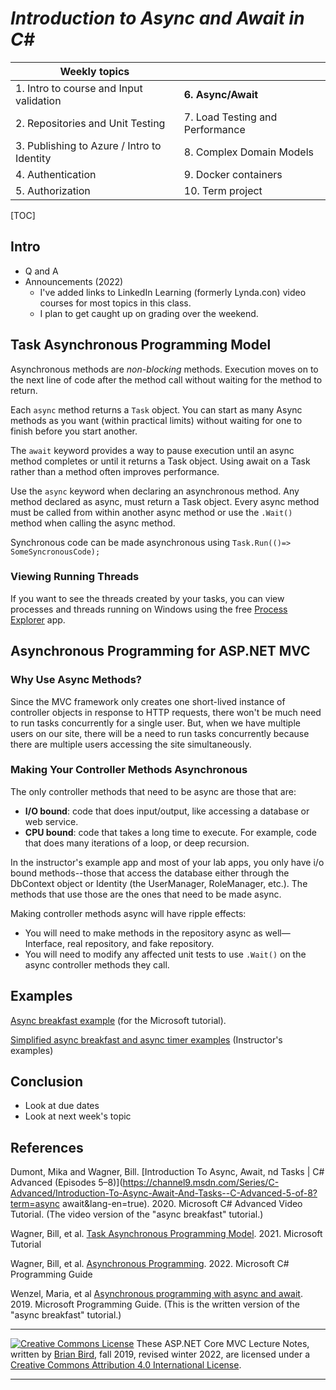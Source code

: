 # *Introduction to Async and Await in C#*

| Weekly topics                              |                                 |
| ------------------------------------------ | ------------------------------- |
| 1. Intro to course and Input validation    | **6. Async/Await**              |
| 2. Repositories and Unit Testing           | 7. Load Testing and Performance |
| 3. Publishing to Azure / Intro to Identity | 8. Complex Domain Models        |
| 4. Authentication                          | 9. Docker containers            |
| 5. Authorization                           | 10. Term project                |


[TOC]

## Intro

- Q and A
- Announcements (2022)
  - I've added links to LinkedIn Learning (formerly Lynda.con) video courses for most topics in this class.
  - I plan to get caught up on grading over the weekend.



## Task Asynchronous Programming Model

Asynchronous methods are *non-blocking* methods. Execution moves on to the next line  of code after the method call without waiting for the method to return.

Each `async` method returns a `Task` object. You can start as many Async methods as you want (within  practical limits) without waiting for one to finish before you start  another. 

The `await` keyword provides a way to pause execution until an async method  completes or until it returns a Task object. Using await on a Task  rather than a method often improves performance.

Use the `async` keyword when declaring an asynchronous method. Any method declared as  async, must return a Task object. Every async method must be called from within another async method or use the `.Wait()` method when calling the async method.

Synchronous code can be made asynchronous using `Task.Run(()=> SomeSyncronousCode);`

### Viewing Running Threads

If you want to see the threads created by your tasks, you can view processes and threads running on Windows using the free [Process Explorer](https://docs.microsoft.com/en-us/sysinternals/downloads/process-explorer) app.



## Asynchronous Programming for ASP.NET MVC

### Why Use Async Methods?

Since the MVC framework only creates one short-lived instance of controller objects in response to HTTP requests, there won't be much need to run tasks concurrently for a single user. But, when we have multiple users on our site, there will be a need to run tasks concurrently because there are multiple users accessing the site simultaneously.

### Making Your Controller Methods Asynchronous

The only controller methods that need to be async are those that are:

- **I/O bound**: code that does input/output, like accessing a database or web service.
- **CPU bound**: code that takes a long time to execute. For example, code that does many iterations of a loop, or deep recursion.

 In the instructor's example app and most of your lab apps, you only have i/o bound methods--those that access the database either through the DbContext object or Identity (the UserManager, RoleManager, etc.). The methods that use those are the ones that need to be made async.

Making controller methods async will have ripple effects:

- You will need to make methods in the repository async as well—Interface, real repository, and fake repository. 
- You will need to modify any affected unit tests to use `.Wait()` on the async controller methods they call.



## Examples

[Async breakfast example](https://github.com/dotnet/docs/tree/main/docs/csharp/programming-guide/concepts/async/snippets/index) (for the Microsoft tutorial).

[Simplified async breakfast and async timer examples](https://github.com/LCC-CIT/AsyncAwaitDemo) (Instructor's examples)



## Conclusion

- Look at due dates 
- Look at next week's topic



## References

Dumont, Mika and Wagner, Bill. [Introduction To Async, Await, nd Tasks | C# Advanced \(Episodes 5&ndash;8\)](https://channel9.msdn.com/Series/C-Advanced/Introduction-To-Async-Await-And-Tasks--C-Advanced-5-of-8?term=async await&lang-en=true). 2020. Microsoft C# Advanced Video Tutorial. (The video version of the "async breakfast" tutorial.)

Wagner, Bill, et al. [Task Asynchronous Programming Model](https://docs.microsoft.com/en-us/dotnet/csharp/programming-guide/concepts/async/task-asynchronous-programming-model). 2021. Microsoft Tutorial

Wagner, Bill, et al. [Asynchronous Programming](https://docs.microsoft.com/en-us/dotnet/csharp/async). 2022. Microsoft C# Programming Guide

Wenzel, Maria, et al [Asynchronous programming with async and await](https://docs.microsoft.com/en-us/dotnet/csharp/programming-guide/concepts/async/). 2019. Microsoft Programming Guide. (This is the written version of the "async breakfast" tutorial.)

 

------

[![Creative Commons License](https://i.creativecommons.org/l/by/4.0/88x31.png)](http://creativecommons.org/licenses/by/4.0/) These ASP.NET Core MVC Lecture Notes, written by [Brian Bird](https://profbird.dev), fall 2019, revised winter 2022, are licensed under a [Creative Commons Attribution 4.0 International License](http://creativecommons.org/licenses/by/4.0/). 

------

 